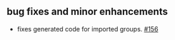 ## bug fixes and minor enhancements
- fixes generated code for imported groups. [#156][156]

  [156]: https://github.com/eed3si9n/scalaxb/issues/156
